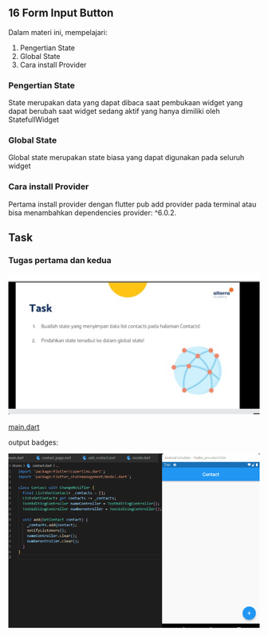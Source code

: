 

## 16 Form Input Button

Dalam materi ini, mempelajari:
1. Pengertian State 
2. Global State
3. Cara install Provider

### Pengertian State 
 State merupakan data yang dapat dibaca saat pembukaan widget yang dapat berubah saat widget sedang aktif yang hanya dimiliki oleh StatefullWidget
 
###  Global State
Global state merupakan state biasa yang dapat digunakan pada seluruh widget

###  Cara install Provider
Pertama install provider dengan flutter pub add provider pada terminal atau bisa menambahkan dependencies provider: ^6.0.2.

## Task

### Tugas pertama dan kedua

![Soal](./gift/soal.jpeg)



[main.dart](./praktikum/flutter_statemanagement_provider/lib/main.dart)

output badges:

![Videos](./gift/output.gif)





